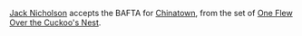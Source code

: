 <a href="https://www.youtube.com/watch?v=gtHI0ipkgEo">Jack Nicholson</a> accepts the BAFTA for <a href="https://en.wikipedia.org/wiki/Chinatown_(1974_film)">Chinatown</a>, from the set of <a href="https://en.wikipedia.org/wiki/One_Flew_Over_the_Cuckoo%27s_Nest_(film)">One Flew Over the Cuckoo's Nest</a>. 
